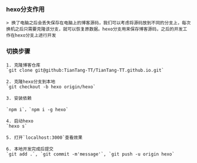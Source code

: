 ### hexo分支作用

	> 换了电脑之后会丢失保存在电脑上的博客源码，我们可以考虑将源码放到不同的分支上，每次换机之后只需要克隆该分支，就可以恢复原数据。hexo分支用来保存博客源码，之后的开发工作在hexo分支上进行开发

### 切换步骤
	1. 克隆博客仓库
	`git clone git@github:TianTang-TT/TianTang-TT.github.io.git`

	2. 克隆hexo分支到本地
	`git checkout -b hexo origin/hexo`

	3. 安装依赖

	`npm i`，`npm i -g hexo`

	4. 启动hexo
	`hexo s`

	5. 打开`localhost:3000`查看效果

	6. 本地开发完成后提交
	`git add .`, `git commit -m'message'`, `git push -u origin hexo`